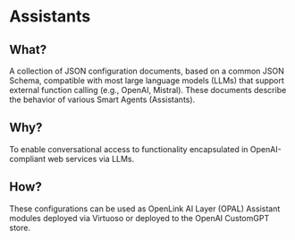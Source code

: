 
# Assistants

## What?
A collection of JSON configuration documents, based on a common JSON Schema, compatible with most large language models (LLMs) that support external function calling (e.g., OpenAI, Mistral). These documents describe the behavior of various Smart Agents (Assistants).

## Why?
To enable conversational access to functionality encapsulated in OpenAI-compliant web services via LLMs.

## How?
These configurations can be used as OpenLink AI Layer (OPAL) Assistant modules deployed via Virtuoso or deployed to the OpenAI CustomGPT store.
